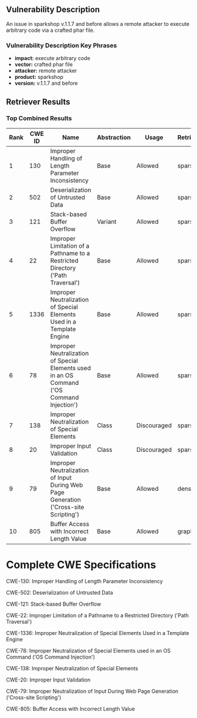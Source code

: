 ## Vulnerability Description
An issue in sparkshop v.1.1.7 and before allows a remote attacker to execute arbitrary code via a crafted phar file.

### Vulnerability Description Key Phrases
- **impact:** execute arbitrary code
- **vector:** crafted phar file
- **attacker:** remote attacker
- **product:** sparkshop
- **version:** v.1.1.7 and before

## Retriever Results

### Top Combined Results

| Rank | CWE ID | Name | Abstraction | Usage  | Retrievers | Individual Scores |
|------|--------|------|-------------|-------|------------|-------------------|
| 1 | 130 | Improper Handling of Length Parameter Inconsistency | Base | Allowed | sparse | 0.042 |
| 2 | 502 | Deserialization of Untrusted Data | Base | Allowed | sparse | 0.042 |
| 3 | 121 | Stack-based Buffer Overflow | Variant | Allowed | sparse | 0.041 |
| 4 | 22 | Improper Limitation of a Pathname to a Restricted Directory ('Path Traversal') | Base | Allowed | sparse | 0.041 |
| 5 | 1336 | Improper Neutralization of Special Elements Used in a Template Engine | Base | Allowed | sparse | 0.041 |
| 6 | 78 | Improper Neutralization of Special Elements used in an OS Command ('OS Command Injection') | Base | Allowed | sparse | 0.040 |
| 7 | 138 | Improper Neutralization of Special Elements | Class | Discouraged | sparse | 0.040 |
| 8 | 20 | Improper Input Validation | Class | Discouraged | sparse | 0.040 |
| 9 | 79 | Improper Neutralization of Input During Web Page Generation ('Cross-site Scripting') | Base | Allowed | dense | 0.494 |
| 10 | 805 | Buffer Access with Incorrect Length Value | Base | Allowed | graph | 0.002 |



# Complete CWE Specifications

CWE-130: Improper Handling of Length Parameter Inconsistency

CWE-502: Deserialization of Untrusted Data

CWE-121: Stack-based Buffer Overflow

CWE-22: Improper Limitation of a Pathname to a Restricted Directory ('Path Traversal')

CWE-1336: Improper Neutralization of Special Elements Used in a Template Engine

CWE-78: Improper Neutralization of Special Elements used in an OS Command ('OS Command Injection')

CWE-138: Improper Neutralization of Special Elements

CWE-20: Improper Input Validation

CWE-79: Improper Neutralization of Input During Web Page Generation ('Cross-site Scripting')

CWE-805: Buffer Access with Incorrect Length Value